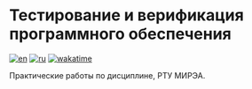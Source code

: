 # Тестирование и верификация программного обеспечения

[![en](https://img.shields.io/badge/lang-en-blue.svg)](README.md)
[![ru](https://img.shields.io/badge/lang-ru-red.svg)](README.ru.md)
[![wakatime](https://wakatime.com/badge/user/1d230f86-133e-401a-ace9-7805218f18d8/project/a5940e2c-0fb1-4f70-927c-996cb1d14211.svg)](https://wakatime.com/badge/user/1d230f86-133e-401a-ace9-7805218f18d8/project/a5940e2c-0fb1-4f70-927c-996cb1d14211)

Практические работы по дисциплине, РТУ МИРЭА.